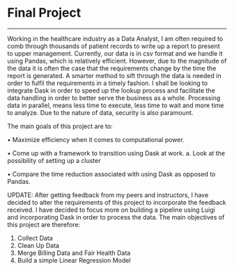 # Final Project
---

Working in the healthcare industry as a Data Analyst, I am often required to comb through thousands of patient records to write up a report to present to upper management. Currently, our data is in csv format and we handle it using Pandas, which is relatively efficient. However, due to the magnitude of the data it is often the case that the requirements change by the time the report is generated. A smarter method to sift through the data is needed in order to fulfil the requirements in a timely fashion. 
I shall be looking to integrate Dask in order to speed up the lookup process and facilitate the data handling in order to better serve the business as a whole. Processing data in parallel, means less time to execute, less time to wait and more time to analyze. Due to the nature of data, security is also paramount.

The main goals of this project are to:

•	Maximize efficiency when it comes to computational power. 

•	Come up with a framework to transition using Dask at work.
    a.	Look at the possibility of setting up a cluster 

•	Compare the time reduction associated with using Dask as opposed to Pandas.


UPDATE: 
After getting feedback from my peers and instructors, I have decided to alter the requirements of this project to incorporate the feedback received. I have decided to focus more on building a pipeline using Luigi and incorporating Dask in order to process the data.  The main objectives of this project are therefore: 
1.	Collect Data 
2.	Clean Up Data 
3.	Merge Billing Data and Fair Health Data 
4.	Build a simple Linear Regression Model 



